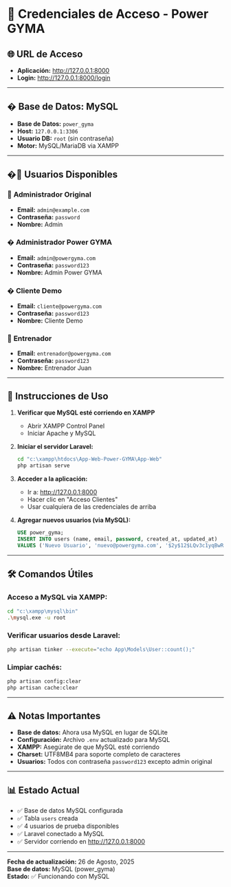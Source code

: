 # 🔐 Credenciales de Acceso - Power GYMA

## 🌐 URL de Acceso
- **Aplicación:** http://127.0.0.1:8000
- **Login:** http://127.0.0.1:8000/login

---

## �️ **Base de Datos: MySQL**
- **Base de Datos:** `power_gyma`
- **Host:** `127.0.0.1:3306`
- **Usuario DB:** `root` (sin contraseña)
- **Motor:** MySQL/MariaDB via XAMPP

---

## �👥 Usuarios Disponibles

### 🔧 **Administrador Original**
- **Email:** `admin@example.com`
- **Contraseña:** `password`
- **Nombre:** Admin

### � **Administrador Power GYMA**
- **Email:** `admin@powergyma.com`
- **Contraseña:** `password123`
- **Nombre:** Admin Power GYMA

### � **Cliente Demo**
- **Email:** `cliente@powergyma.com`
- **Contraseña:** `password123`
- **Nombre:** Cliente Demo

### 💪 **Entrenador**
- **Email:** `entrenador@powergyma.com`
- **Contraseña:** `password123`
- **Nombre:** Entrenador Juan

---

## 🚀 Instrucciones de Uso

1. **Verificar que MySQL esté corriendo en XAMPP**
   - Abrir XAMPP Control Panel
   - Iniciar Apache y MySQL

2. **Iniciar el servidor Laravel:**
   ```bash
   cd "c:\xampp\htdocs\App-Web-Power-GYMA\App-Web"
   php artisan serve
   ```

3. **Acceder a la aplicación:**
   - Ir a: http://127.0.0.1:8000
   - Hacer clic en "Acceso Clientes"
   - Usar cualquiera de las credenciales de arriba

4. **Agregar nuevos usuarios (via MySQL):**
   ```sql
   USE power_gyma;
   INSERT INTO users (name, email, password, created_at, updated_at) 
   VALUES ('Nuevo Usuario', 'nuevo@powergyma.com', '$2y$12$LQv3c1yqBwRF6G.VQ9bl9usLxkvTI3Tj9Suw6v7e1w7QxV3IcDQIG', NOW(), NOW());
   ```

---

## 🛠️ **Comandos Útiles**

### **Acceso a MySQL via XAMPP:**
```bash
cd "c:\xampp\mysql\bin"
.\mysql.exe -u root
```

### **Verificar usuarios desde Laravel:**
```bash
php artisan tinker --execute="echo App\Models\User::count();"
```

### **Limpiar cachés:**
```bash
php artisan config:clear
php artisan cache:clear
```

---

## ⚠️ Notas Importantes

- **Base de datos:** Ahora usa MySQL en lugar de SQLite
- **Configuración:** Archivo `.env` actualizado para MySQL
- **XAMPP:** Asegúrate de que MySQL esté corriendo
- **Charset:** UTF8MB4 para soporte completo de caracteres
- **Usuarios:** Todos con contraseña `password123` excepto admin original

---

## 📊 **Estado Actual**
- ✅ Base de datos MySQL configurada
- ✅ Tabla `users` creada 
- ✅ 4 usuarios de prueba disponibles
- ✅ Laravel conectado a MySQL
- ✅ Servidor corriendo en http://127.0.0.1:8000

---

**Fecha de actualización:** 26 de Agosto, 2025  
**Base de datos:** MySQL (power_gyma)  
**Estado:** ✅ Funcionando con MySQL
